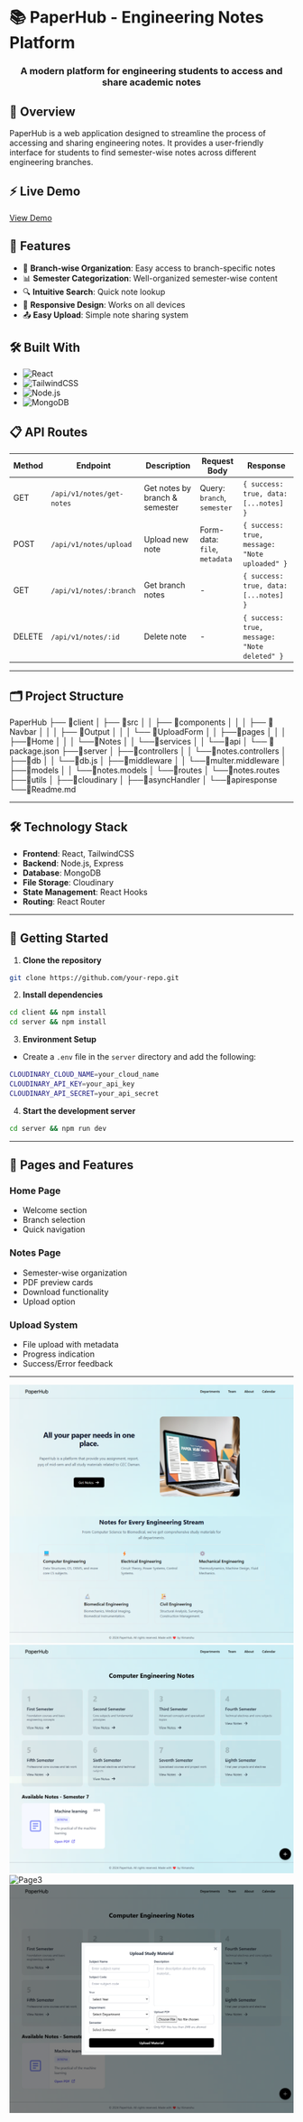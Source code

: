 # 📚 PaperHub - Engineering Notes Platform

<div align="center">
  <h3>A modern platform for engineering students to access and share academic notes</h3>
</div>

## 🌟 Overview

PaperHub is a web application designed to streamline the process of accessing and sharing engineering notes. It provides a user-friendly interface for students to find semester-wise notes across different engineering branches.

## ⚡ Live Demo

[View Demo](your-demo-link) 

## 🎯 Features

- 📝 **Branch-wise Organization**: Easy access to branch-specific notes
- 📊 **Semester Categorization**: Well-organized semester-wise content
- 🔍 **Intuitive Search**: Quick note lookup
- 📱 **Responsive Design**: Works on all devices
- 📤 **Easy Upload**: Simple note sharing system

## 🛠️ Built With

- ![React](https://img.shields.io/badge/React-20232A?style=for-the-badge&logo=react&logoColor=61DAFB)
- ![TailwindCSS](https://img.shields.io/badge/Tailwind_CSS-38B2AC?style=for-the-badge&logo=tailwind-css&logoColor=white)
- ![Node.js](https://img.shields.io/badge/Node.js-43853D?style=for-the-badge&logo=node.js&logoColor=white)
- ![MongoDB](https://img.shields.io/badge/MongoDB-4EA94B?style=for-the-badge&logo=mongodb&logoColor=white)

## 📋 API Routes

| Method | Endpoint | Description | Request Body | Response |
|--------|----------|-------------|--------------|-----------|
| GET | `/api/v1/notes/get-notes` | Get notes by branch & semester | Query: `branch`, `semester` | `{ success: true, data: [...notes] }` |
| POST | `/api/v1/notes/upload` | Upload new note | Form-data: `file`, `metadata` | `{ success: true, message: "Note uploaded" }` |
| GET | `/api/v1/notes/:branch` | Get branch notes | - | `{ success: true, data: [...notes] }` |
| DELETE | `/api/v1/notes/:id` | Delete note | - | `{ success: true, message: "Note deleted" }` |

---

## 🗂️ Project Structure

PaperHub
├── 📁client
│   ├── 📁src
│   │   ├── 📁components
│   │   │   ├── 📄Navbar
│   │   │   ├── 📄Output
│   │   │   └── 📄UploadForm
│   │   ├──📁pages
│   │   │   ├──📄Home
│   │   │   └──📄Notes
│   │   └──📁services
│   │       └──📁api
│   └── 📄 package.json
├──📁server
│   ├──📁controllers
│   │   └──📄notes.controllers
│   ├──📁db
│   │   └──📄db.js
│   ├──📁middleware
│   │   └──📄multer.middleware
│   ├──📁models
│   │   └──📄notes.models
│   └──📁routes
│       └──📄notes.routes
├──📁utils
│   ├──📄cloudinary
│   ├──📄asyncHandler
│   └──📄apiresponse
└──📄Readme.md

---

## 🛠️ Technology Stack

- **Frontend**: React, TailwindCSS
- **Backend**: Node.js, Express
- **Database**: MongoDB
- **File Storage**: Cloudinary
- **State Management**: React Hooks
- **Routing**: React Router

---

## 🚀 Getting Started

1. **Clone the repository**

```bash
git clone https://github.com/your-repo.git
```

2. **Install dependencies**

```bash
cd client && npm install
cd server && npm install
```

3. **Environment Setup**

- Create a `.env` file in the `server` directory and add the following:

```bash
CLOUDINARY_CLOUD_NAME=your_cloud_name
CLOUDINARY_API_KEY=your_api_key
CLOUDINARY_API_SECRET=your_api_secret
```

4. **Start the development server**

```bash
cd server && npm run dev
```
---

## 📱 Pages and Features

### Home Page
- Welcome section
- Branch selection
- Quick navigation

### Notes Page
- Semester-wise organization
- PDF preview cards
- Download functionality
- Upload option

### Upload System
- File upload with metadata
- Progress indication
- Success/Error feedback

--- 

![Page1](https://github.com/Himanshuraj2918/PaperHub/blob/main/client/src/assets/output-images/Page-1.png)
![Page2](https://github.com/Himanshuraj2918/PaperHub/blob/main/client/src/assets/output-images/Page-2.png)
![Page3](https://github.com/Himanshura[j2918/PaperHub/blob/main/client/src/assets/output-images/Page-3.png)
![Page4](https://github.com/Himanshuraj2918/PaperHub/blob/main/client/src/assets/output-images/Page-4.png)

